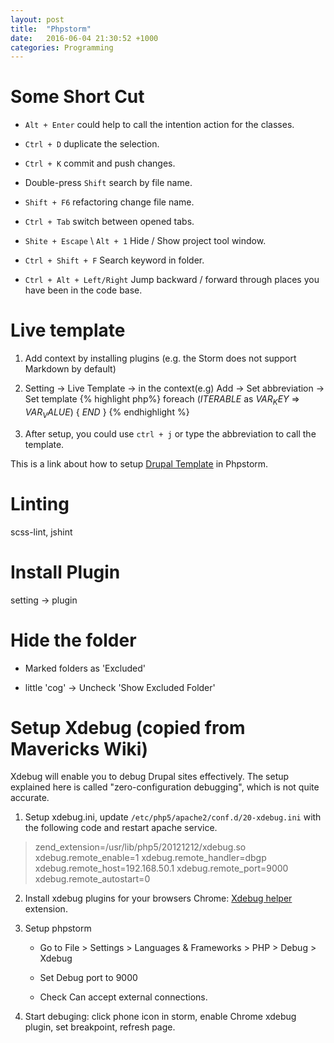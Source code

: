 ```yaml
---
layout: post
title:  "Phpstorm"
date:   2016-06-04 21:30:52 +1000
categories: Programming
---
```

Some Short Cut
==============
- `Alt + Enter` could help to call the intention action for the classes.

- `Ctrl + D` duplicate the selection.

- `Ctrl + K` commit and push changes.

- Double-press `Shift` search by file name.

- `Shift + F6` refactoring change file name.

- `Ctrl + Tab` switch between opened tabs.

- `Shite + Escape` \ `Alt + 1` Hide / Show project tool window.

- `Ctrl + Shift + F` Search keyword in folder.

- `Ctrl + Alt + Left/Right` Jump backward / forward through places you have been in the code base.
 

Live template
==============
1. Add context by installing plugins (e.g. the Storm does not support Markdown by default)

2. Setting -> Live Template -> in the context(e.g) Add -> Set abbreviation -> Set template
    {% highlight php%}
    foreach ($ITERABLE$ as $VAR_KEY$ => $VAR_VALUE$) {
        $END$
    }
    {% endhighlight %}

3. After setup, you could use `ctrl + j` or type the abbreviation to call the template.

This is a link about how to setup [Drupal Template](https://www.drupal.org/project/phpstorm_templates) in Phpstorm. 

Linting
=======
scss-lint, jshint

Install Plugin
==============
setting -> plugin

Hide the folder
===============
- Marked folders as 'Excluded'

- little 'cog' -> Uncheck 'Show Excluded Folder'

Setup Xdebug (copied from Mavericks Wiki)
=========================================
Xdebug will enable you to debug Drupal sites effectively. The setup explained here is called "zero-configuration debugging", which is not quite accurate.

1. Setup xdebug.ini, update `/etc/php5/apache2/conf.d/20-xdebug.ini` with the following code and restart apache service.

> zend_extension=/usr/lib/php5/20121212/xdebug.so 
> xdebug.remote_enable=1 
> xdebug.remote_handler=dbgp 
> xdebug.remote_host=192.168.50.1 
> xdebug.remote_port=9000 
> xdebug.remote_autostart=0

2. Install xdebug plugins for your browsers
    Chrome: [Xdebug helper](https://chrome.google.com/webstore/detail/xdebug-helper/eadndfjplgieldjbigjakmdgkmoaaaoc?hl=en) extension.

3. Setup phpstorm
   - Go to File > Settings > Languages & Frameworks > PHP > Debug > Xdebug

   - Set Debug port to 9000

   - Check Can accept external connections.

4. Start debuging: click phone icon in storm, enable Chrome xdebug plugin, set breakpoint, refresh page.